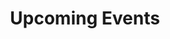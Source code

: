 ---
title: Upcoming Events

# Listing view
view: compact

# 高级排序选项
sort_by: date
sort_ascending: false

# 过滤选项
filters:
  # 显示所有events（过去和未来）
  date: all
  # 或者只显示未来的events
  # date: future
  # 或者只显示过去的events  
  # date: past

# 分页设置
count: 10  # 每页显示数量
offset: 0  # 偏移量

# Optional header image
banner:
  caption: ''
  image: ''
---